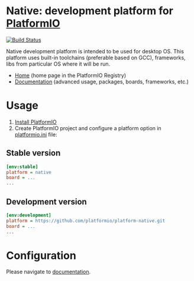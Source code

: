 # Native: development platform for [PlatformIO](https://platformio.org)
[![Build Status](https://github.com/platformio/platform-native/workflows/Examples/badge.svg)](https://github.com/platformio/platform-native/actions)

Native development platform is intended to be used for desktop OS. This platform uses built-in toolchains (preferable based on GCC), frameworks, libs from particular OS where it will be run.

* [Home](https://registry.platformio.org/platforms/platformio/native) (home page in the PlatformIO Registry)
* [Documentation](https://docs.platformio.org/page/platforms/native.html) (advanced usage, packages, boards, frameworks, etc.)

# Usage

1. [Install PlatformIO](https://platformio.org)
2. Create PlatformIO project and configure a platform option in [platformio.ini](https://docs.platformio.org/page/projectconf.html) file:

## Stable version

```ini
[env:stable]
platform = native
board = ...
...
```

## Development version

```ini
[env:development]
platform = https://github.com/platformio/platform-native.git
board = ...
...
```

# Configuration

Please navigate to [documentation](https://docs.platformio.org/page/platforms/native.html).
